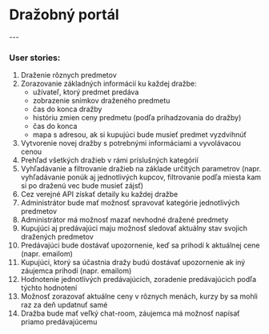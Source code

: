 <h1>Dražobný portál</h1> 
---

<h3>User stories: </h3>

<ol> 
	<li>Draženie rôznych predmetov </li>
	<li>Zorazovanie základných informácií ku každej dražbe: 
		<ul>
			<li> užívateľ, ktorý predmet predáva </li>
			<li> zobrazenie snímkov draženého predmetu </li>
			<li> čas do konca dražby </li>
			<li> históriu zmien ceny predmetu (podľa prihadzovania do dražby)</li>
			<li> čas do konca</li>
			<li> mapa s adresou, ak si kupujúci bude musieť predmet vyzdvihnúť</li>
		</ul>
	</li>
	<li> Vytvorenie novej dražby s potrebnými informáciami a vyvolávacou cenou </li>
	<li> Prehľad všetkých dražieb v rámi príslušných kategórií </li> 
	<li> Vyhľadávanie a filtrovanie dražieb na základe určitých parametrov (napr. vyhľadávanie ponúk aj jednotlivých kupcov, filtrovanie podľa miesta kam si po draženú vec bude musieť zájsť)</li>
	<li> Cez verejné API získať detaily ku každej dražbe </li>
	<li> Administrátor bude mať možnosť spravovať kategórie jednotlivých predmetov</li>
	<li> Administrátor má možnosť mazať nevhodné dražené predmety</li>
	<li> Kupujúci aj predávajúci maju možnosť sledovať aktuálny stav svojich dražených predmetov </li>
	<li> Predávajúci bude dostávať upozornenie, keď sa prihodí k aktuálnej cene (napr. emailom)</li>
	<li> Kupujúci, ktorý sa účastnia dražy budú dostávať upozornenie ak iný záujemca prihodí (napr. emailom)</li>
	<li> Hodnotenie jednotlivých predávajúcich, zoradenie predávajúcich podľa týchto hodnotení</li>
	<li> Možnosť zorazovať aktuálne ceny v rôznych menách, kurzy by sa mohli raz za deň updatnuť samé </li>
	<li> Dražba bude mať veľký chat-room, záujemca má možnosť napísať priamo predávajúcemu</li>
</ol>